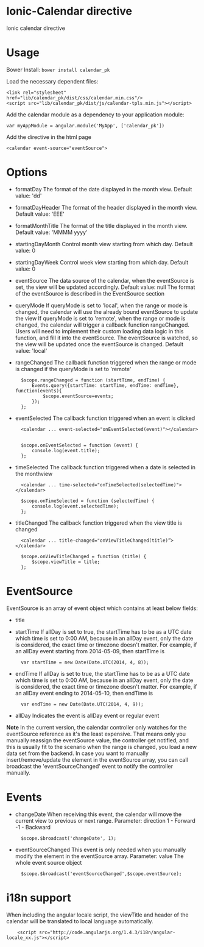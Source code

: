 # Ionic-Calendar directive

Ionic calendar directive

# Usage

Bower Install: `bower install calendar_pk`

Load the necessary dependent files:

    <link rel="stylesheet" href="lib/calendar_pk/dist/css/calendar.min.css"/>
    <script src="lib/calendar_pk/dist/js/calendar-tpls.min.js"></script>

Add the calendar module as a dependency to your application module:

    var myAppModule = angular.module('MyApp', ['calendar_pk'])

Add the directive in the html page

    <calendar event-source="eventSource">

# Options

* formatDay
The format of the date displayed in the month view.
Default value: 'dd'
* formatDayHeader
The format of the header displayed in the month view.
Default value: 'EEE'
* formatMonthTitle
The format of the title displayed in the month view.
Default value: 'MMMM yyyy'
* startingDayMonth
Control month view starting from which day.
Default value: 0
* startingDayWeek
Control week view starting from which day.
Default value: 0
* eventSource
The data source of the calendar, when the eventSource is set, the view will be updated accordingly.
Default value: null
The format of the eventSource is described in the EventSource section
* queryMode
If queryMode is set to 'local', when the range or mode is changed, the calendar will use the already bound eventSource to update the view
If queryMode is set to 'remote', when the range or mode is changed, the calendar will trigger a callback function rangeChanged.
Users will need to implement their custom loading data logic in this function, and fill it into the eventSource. The eventSource is watched, so the view will be updated once the eventSource is changed.
Default value: 'local'
* rangeChanged
The callback function triggered when the range or mode is changed if the queryMode is set to 'remote'

        $scope.rangeChanged = function (startTime, endTime) {
            Events.query({startTime: startTime, endTime: endTime}, function(events){
                $scope.eventSource=events;
            });
        };

* eventSelected
The callback function triggered when an event is clicked

        <calendar ... event-selected="onEventSelected(event)"></calendar>


        $scope.onEventSelected = function (event) {
            console.log(event.title);
        };

* timeSelected
The callback function triggered when a date is selected in the monthview

        <calendar ... time-selected="onTimeSelected(selectedTime)"></calendar>

        $scope.onTimeSelected = function (selectedTime) {
            console.log(event.selectedTime);
        };

* titleChanged
The callback function triggered when the view title is changed

        <calendar ... title-changed="onViewTitleChanged(title)”></calendar>

        $scope.onViewTitleChanged = function (title) {
            $scope.viewTitle = title;
        };

# EventSource

EventSource is an array of event object which contains at least below fields:

* title
* startTime
If allDay is set to true, the startTime has to be as a UTC date which time is set to 0:00 AM, because in an allDay event, only the date is considered, the exact time or timezone doesn't matter.
For example, if an allDay event starting from 2014-05-09, then startTime is

        var startTime = new Date(Date.UTC(2014, 4, 8));

* endTime
If allDay is set to true, the startTime has to be as a UTC date which time is set to 0:00 AM, because in an allDay event, only the date is considered, the exact time or timezone doesn't matter.
For example, if an allDay event ending to 2014-05-10, then endTime is

        var endTime = new Date(Date.UTC(2014, 4, 9));

* allDay
Indicates the event is allDay event or regular event

**Note**
In the current version, the calendar controller only watches for the eventSource reference as it's the least expensive.
That means only you manually reassign the eventSource value, the controller get notified, and this is usually fit to the scenario when the range is changed, you load a new data set from the backend.
In case you want to manually insert/remove/update the element in the eventSource array, you can call broadcast the 'eventSourceChanged' event to notify the controller manually.

# Events

* changeDate
When receiving this event, the calendar will move the current view to previous or next range.
Parameter: direction
1 - Forward
-1 - Backward

        $scope.$broadcast('changeDate', 1);

* eventSourceChanged
This event is only needed when you manually modify the element in the eventSource array.
Parameter: value
The whole event source object

        $scope.$broadcast('eventSourceChanged',$scope.eventSource);

# i18n support
When including the angular locale script, the viewTitle and header of the calendar will be translated to local language automatically.

        <script src="http://code.angularjs.org/1.4.3/i18n/angular-locale_xx.js"></script>
